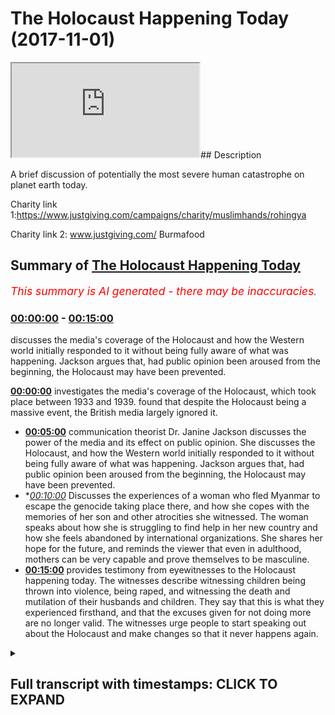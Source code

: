 # The Holocaust Happening Today (2017-11-01)

<iframe loading='lazy' src='https://www.youtube.com/embed/RbwRiNWYLFY'></iframe>## Description

A brief discussion of potentially the most severe human catastrophe on planet earth today.

Charity link 1:https://www.justgiving.com/campaigns/charity/muslimhands/rohingya

Charity link 2: www.justgiving.com/ Burmafood

## Summary of [The Holocaust Happening Today](https://www.youtube.com/watch?v=RbwRiNWYLFY)


*<span style="color:red; font-size:125%">This summary is AI generated - there may be inaccuracies</span>. [](/)*

### [00:00:00](https://www.youtube.com/watch?v=RbwRiNWYLFY&t=0) - [00:15:00](https://www.youtube.com/watch?v=RbwRiNWYLFY&t=900)

 discusses the media's coverage of the Holocaust and how the Western world initially responded to it without being fully aware of what was happening. Jackson argues that, had public opinion been aroused from the beginning, the Holocaust may have been prevented.

**[00:00:00](https://www.youtube.com/watch?v=RbwRiNWYLFY&t=0)**  investigates the media's coverage of the Holocaust, which took place between 1933 and 1939. found that despite the Holocaust being a massive event, the British media largely ignored it.
* **[00:05:00](https://www.youtube.com/watch?v=RbwRiNWYLFY&t=300)** communication theorist Dr. Janine Jackson discusses the power of the media and its effect on public opinion. She discusses the Holocaust, and how the Western world initially responded to it without being fully aware of what was happening. Jackson argues that, had public opinion been aroused from the beginning, the Holocaust may have been prevented.
* **[00:10:00](https://www.youtube.com/watch?v=RbwRiNWYLFY&t=600)* Discusses the experiences of a woman who fled Myanmar to escape the genocide taking place there, and how she copes with the memories of her son and other atrocities she witnessed. The woman speaks about how she is struggling to find help in her new country and how she feels abandoned by international organizations. She shares her hope for the future, and reminds the viewer that even in adulthood, mothers can be very capable and prove themselves to be masculine.
* **[00:15:00](https://www.youtube.com/watch?v=RbwRiNWYLFY&t=900)**  provides testimony from eyewitnesses to the Holocaust happening today. The witnesses describe witnessing children being thrown into violence, being raped, and witnessing the death and mutilation of their husbands and children. They say that this is what they experienced firsthand, and that the excuses given for not doing more are no longer valid. The witnesses urge people to start speaking out about the Holocaust and make changes so that it never happens again.

<details><summary><h2>Full transcript with timestamps: CLICK TO EXPAND</h2></summary>

[0:00:01](https://youtu.be/RbwRiNWYLFY?t=1) Latinas fee so me also dirty either  
[0:00:07](https://youtu.be/RbwRiNWYLFY?t=7) would you be Authority  
[0:00:11](https://youtu.be/RbwRiNWYLFY?t=11) I would like I'm gonna shave on your de  
[0:00:15](https://youtu.be/RbwRiNWYLFY?t=15) [Music]  
[0:00:17](https://youtu.be/RbwRiNWYLFY?t=17) niaruna my loving face I mean lucky for  
[0:00:22](https://youtu.be/RbwRiNWYLFY?t=22) Milo you would be aa so my Lions meow  
[0:00:36](https://youtu.be/RbwRiNWYLFY?t=36) [Music]  
[0:00:50](https://youtu.be/RbwRiNWYLFY?t=50) [Music]  
[0:00:56](https://youtu.be/RbwRiNWYLFY?t=56) [Music]  
[0:01:14](https://youtu.be/RbwRiNWYLFY?t=74) [Music]  
[0:01:21](https://youtu.be/RbwRiNWYLFY?t=81) Latinos or the father let over pillows  
[0:01:31](https://youtu.be/RbwRiNWYLFY?t=91) or they're partying  
[0:01:35](https://youtu.be/RbwRiNWYLFY?t=95) alleluia alleluia alleluia alleluia  
[0:01:51](https://youtu.be/RbwRiNWYLFY?t=111) I see what you mean Oh bill you only owe  
[0:01:55](https://youtu.be/RbwRiNWYLFY?t=115) me laughs here the Messiah who came a  
[0:01:59](https://youtu.be/RbwRiNWYLFY?t=119) son he loved one in Allah he travels a  
[0:02:04](https://youtu.be/RbwRiNWYLFY?t=124) saga that our capital sudden death lie  
[0:02:09](https://youtu.be/RbwRiNWYLFY?t=129) upon the una casa la una and in common  
[0:02:19](https://youtu.be/RbwRiNWYLFY?t=139) [Music]  
[0:02:22](https://youtu.be/RbwRiNWYLFY?t=142) wahoo Nadine Colin Cassady Messalina  
[0:02:32](https://youtu.be/RbwRiNWYLFY?t=152) Yuma Pune and well of movie tevaram  
[0:02:38](https://youtu.be/RbwRiNWYLFY?t=158) boarding the he went as Vita what just  
[0:02:43](https://youtu.be/RbwRiNWYLFY?t=163) beat enforcing cameras Allegiant until  
[0:02:48](https://youtu.be/RbwRiNWYLFY?t=168) our cameras Allegiant reporting al-sabah  
[0:02:56](https://youtu.be/RbwRiNWYLFY?t=176) ha  
[0:03:02](https://youtu.be/RbwRiNWYLFY?t=182) riot Okuda he'll be happy if a hill and  
[0:03:06](https://youtu.be/RbwRiNWYLFY?t=186) you silver how are you pal pilot a lot  
[0:03:11](https://youtu.be/RbwRiNWYLFY?t=191) in my time and you never see me so to  
[0:03:16](https://youtu.be/RbwRiNWYLFY?t=196) baccarat okay guys I want to really just  
[0:03:38](https://youtu.be/RbwRiNWYLFY?t=218) tell you something that happen  
[0:03:40](https://youtu.be/RbwRiNWYLFY?t=220) recently yeah maybe about a year ago  
[0:03:43](https://youtu.be/RbwRiNWYLFY?t=223) maybe a year and a half two years ago at  
[0:03:47](https://youtu.be/RbwRiNWYLFY?t=227) the max bring now about two years ago  
[0:03:53](https://youtu.be/RbwRiNWYLFY?t=233) about two years ago what happened as I  
[0:03:56](https://youtu.be/RbwRiNWYLFY?t=236) was doing a research project I have  
[0:03:58](https://youtu.be/RbwRiNWYLFY?t=238) postgraduate research for India and I  
[0:04:02](https://youtu.be/RbwRiNWYLFY?t=242) went to the British Library and it has a  
[0:04:05](https://youtu.be/RbwRiNWYLFY?t=245) place of room a particular room called  
[0:04:07](https://youtu.be/RbwRiNWYLFY?t=247) the news room I went up to the news room  
[0:04:10](https://youtu.be/RbwRiNWYLFY?t=250) I was analyzing some primary source  
[0:04:14](https://youtu.be/RbwRiNWYLFY?t=254) materials is this one barrel yeah it's  
[0:04:17](https://youtu.be/RbwRiNWYLFY?t=257) work so I was analyzing some primary  
[0:04:20](https://youtu.be/RbwRiNWYLFY?t=260) source materials what happened was I was  
[0:04:24](https://youtu.be/RbwRiNWYLFY?t=264) looking at Germany and obviously the  
[0:04:27](https://youtu.be/RbwRiNWYLFY?t=267) massive period they like the Nazi time  
[0:04:29](https://youtu.be/RbwRiNWYLFY?t=269) so from 1933 to 1939 when there was a  
[0:04:32](https://youtu.be/RbwRiNWYLFY?t=272) buildup going on and I looked at the  
[0:04:38](https://youtu.be/RbwRiNWYLFY?t=278) newspapers and the media the British  
[0:04:42](https://youtu.be/RbwRiNWYLFY?t=282) media and the coverage of basically the  
[0:04:47](https://youtu.be/RbwRiNWYLFY?t=287) Holocaust in the in the British media  
[0:04:49](https://youtu.be/RbwRiNWYLFY?t=289) that was something I was doing and  
[0:04:53](https://youtu.be/RbwRiNWYLFY?t=293) you'll be really surprised that despite  
[0:04:56](https://youtu.be/RbwRiNWYLFY?t=296) it being a massive a massive thing in  
[0:05:00](https://youtu.be/RbwRiNWYLFY?t=300) almost every history syllabus in the  
[0:05:03](https://youtu.be/RbwRiNWYLFY?t=303) Western world the media was not covering  
[0:05:07](https://youtu.be/RbwRiNWYLFY?t=307) it in the way you think  
[0:05:09](https://youtu.be/RbwRiNWYLFY?t=309) they will be covering in mainstream  
[0:05:11](https://youtu.be/RbwRiNWYLFY?t=311) media were not covering it in the way he  
[0:05:14](https://youtu.be/RbwRiNWYLFY?t=314) would think they'll be covering it  
[0:05:15](https://youtu.be/RbwRiNWYLFY?t=315) sometimes they wouldn't even make a  
[0:05:16](https://youtu.be/RbwRiNWYLFY?t=316) headline what was going on and this made  
[0:05:22](https://youtu.be/RbwRiNWYLFY?t=322) me really think of something this made  
[0:05:25](https://youtu.be/RbwRiNWYLFY?t=325) me really think of the power of the  
[0:05:29](https://youtu.be/RbwRiNWYLFY?t=329) media one communication theorist he said  
[0:05:34](https://youtu.be/RbwRiNWYLFY?t=334) the media doesn't tell you what to think  
[0:05:37](https://youtu.be/RbwRiNWYLFY?t=337) because there was some people who used  
[0:05:40](https://youtu.be/RbwRiNWYLFY?t=340) to talk about the Magic Bullet theory  
[0:05:41](https://youtu.be/RbwRiNWYLFY?t=341) and the needle theory all these things  
[0:05:44](https://youtu.be/RbwRiNWYLFY?t=344) that brainwash hate for this  
[0:05:47](https://youtu.be/RbwRiNWYLFY?t=347) communication theory she said the media  
[0:05:48](https://youtu.be/RbwRiNWYLFY?t=348) doesn't tell you what to think but it  
[0:05:50](https://youtu.be/RbwRiNWYLFY?t=350) tells you what to think about you see  
[0:05:54](https://youtu.be/RbwRiNWYLFY?t=354) when the media was newspapers and in the  
[0:05:59](https://youtu.be/RbwRiNWYLFY?t=359) thirties television decide to come out  
[0:06:02](https://youtu.be/RbwRiNWYLFY?t=362) it was easy for the media to have a  
[0:06:05](https://youtu.be/RbwRiNWYLFY?t=365) monopoly on what it is we should be  
[0:06:08](https://youtu.be/RbwRiNWYLFY?t=368) thinking about it was easy for them to  
[0:06:11](https://youtu.be/RbwRiNWYLFY?t=371) do that and therefore the response of  
[0:06:16](https://youtu.be/RbwRiNWYLFY?t=376) the Western world to the Holocaust was  
[0:06:18](https://youtu.be/RbwRiNWYLFY?t=378) something which we look back o the  
[0:06:21](https://youtu.be/RbwRiNWYLFY?t=381) Western world in general looks back at  
[0:06:22](https://youtu.be/RbwRiNWYLFY?t=382) things how could we have done that the  
[0:06:26](https://youtu.be/RbwRiNWYLFY?t=386) reason why is because public opinion was  
[0:06:28](https://youtu.be/RbwRiNWYLFY?t=388) not roused from the very beginning  
[0:06:30](https://youtu.be/RbwRiNWYLFY?t=390) people were not being told what was  
[0:06:34](https://youtu.be/RbwRiNWYLFY?t=394) going on in the fullest sense possible  
[0:06:38](https://youtu.be/RbwRiNWYLFY?t=398) now why am I talking about Germany and  
[0:06:41](https://youtu.be/RbwRiNWYLFY?t=401) the Holocaust because this is a Monaco's  
[0:06:46](https://youtu.be/RbwRiNWYLFY?t=406) what's going on what's going on in Burma  
[0:06:52](https://youtu.be/RbwRiNWYLFY?t=412) at the moment is the burning of human  
[0:06:55](https://youtu.be/RbwRiNWYLFY?t=415) beings  
[0:07:02](https://youtu.be/RbwRiNWYLFY?t=422) her story  
[0:07:41](https://youtu.be/RbwRiNWYLFY?t=461) [Music]  
[0:08:25](https://youtu.be/RbwRiNWYLFY?t=505) dominating the area where the man were  
[0:08:32](https://youtu.be/RbwRiNWYLFY?t=512) army tortured particularly firing the  
[0:08:35](https://youtu.be/RbwRiNWYLFY?t=515) different houses and also throwing the  
[0:08:38](https://youtu.be/RbwRiNWYLFY?t=518) children in the fire for burning yes  
[0:08:41](https://youtu.be/RbwRiNWYLFY?t=521) hard children also burned by the minor  
[0:08:44](https://youtu.be/RbwRiNWYLFY?t=524) army and that time he was the man Murat  
[0:08:48](https://youtu.be/RbwRiNWYLFY?t=528) misshaped heart and then touched on  
[0:08:50](https://youtu.be/RbwRiNWYLFY?t=530) again physically that's why he was just  
[0:08:55](https://youtu.be/RbwRiNWYLFY?t=535) leaped up they left the place the story  
[0:08:58](https://youtu.be/RbwRiNWYLFY?t=538) is true as well  
[0:09:04](https://youtu.be/RbwRiNWYLFY?t=544) yeah a bone cave aventura is it suitable  
[0:09:33](https://youtu.be/RbwRiNWYLFY?t=573) is it fit and yang as it ever came near  
[0:09:37](https://youtu.be/RbwRiNWYLFY?t=577) do tell Catherine co-op Ivo  
[0:09:42](https://youtu.be/RbwRiNWYLFY?t=582)  them money by chosen doujin by  
[0:09:46](https://youtu.be/RbwRiNWYLFY?t=586) check  
[0:10:01](https://youtu.be/RbwRiNWYLFY?t=601) and then and then from the river for a  
[0:10:38](https://youtu.be/RbwRiNWYLFY?t=638) Ventura there is a technique used by the  
[0:10:54](https://youtu.be/RbwRiNWYLFY?t=654) Myanmar army to kill the women  
[0:10:56](https://youtu.be/RbwRiNWYLFY?t=656) yeah the city strategy there are some  
[0:11:00](https://youtu.be/RbwRiNWYLFY?t=660) bamboo there are some bamboo and  
[0:11:03](https://youtu.be/RbwRiNWYLFY?t=663) techniques use yeah and there way they  
[0:11:06](https://youtu.be/RbwRiNWYLFY?t=666) hang a fire they start firing in the  
[0:11:18](https://youtu.be/RbwRiNWYLFY?t=678) bamboo yeah  
[0:11:20](https://youtu.be/RbwRiNWYLFY?t=680) and then totally fired  
[0:11:23](https://youtu.be/RbwRiNWYLFY?t=683) what does she - what does she do to cope  
[0:11:25](https://youtu.be/RbwRiNWYLFY?t=685) with this what does she do to cope help  
[0:11:28](https://youtu.be/RbwRiNWYLFY?t=688) herself with like she witnessed her son  
[0:11:30](https://youtu.be/RbwRiNWYLFY?t=690) being killed she witnessed all these  
[0:11:32](https://youtu.be/RbwRiNWYLFY?t=692) things how does she help cope what does  
[0:11:34](https://youtu.be/RbwRiNWYLFY?t=694) she do many schooling to have an  
[0:11:39](https://youtu.be/RbwRiNWYLFY?t=699) applicator where you can take a  
[0:11:41](https://youtu.be/RbwRiNWYLFY?t=701) possession to Naboo Savannah achat  
[0:11:43](https://youtu.be/RbwRiNWYLFY?t=703) Juarez yes the mission Kiba editor of  
[0:11:46](https://youtu.be/RbwRiNWYLFY?t=706) Miranda bass eh oh  
[0:12:12](https://youtu.be/RbwRiNWYLFY?t=732) happened in front of her in in her house  
[0:12:29](https://youtu.be/RbwRiNWYLFY?t=749) [Music]  
[0:12:52](https://youtu.be/RbwRiNWYLFY?t=772) there are no presence of international  
[0:12:55](https://youtu.be/RbwRiNWYLFY?t=775) or UN agency to help them in that time  
[0:12:58](https://youtu.be/RbwRiNWYLFY?t=778) only the border guard the border guard  
[0:13:01](https://youtu.be/RbwRiNWYLFY?t=781) they take off all the materials and all  
[0:13:05](https://youtu.be/RbwRiNWYLFY?t=785) the resources from them  
[0:13:07](https://youtu.be/RbwRiNWYLFY?t=787) and then who has helped so far that's my  
[0:13:11](https://youtu.be/RbwRiNWYLFY?t=791) question  
[0:13:11](https://youtu.be/RbwRiNWYLFY?t=791) whose help so far in transition to  
[0:13:15](https://youtu.be/RbwRiNWYLFY?t=795) Bangladesh and in Bangladesh and in  
[0:13:17](https://youtu.be/RbwRiNWYLFY?t=797) Burma whose hope so so far you could say  
[0:13:22](https://youtu.be/RbwRiNWYLFY?t=802) [Music]  
[0:13:27](https://youtu.be/RbwRiNWYLFY?t=807) - Lindsay McConnell youson understand  
[0:13:37](https://youtu.be/RbwRiNWYLFY?t=817) basically the local community when they  
[0:13:39](https://youtu.be/RbwRiNWYLFY?t=819) when she cross the border then the only  
[0:13:42](https://youtu.be/RbwRiNWYLFY?t=822) local community extended hands to help  
[0:13:44](https://youtu.be/RbwRiNWYLFY?t=824) them yeah  
[0:13:45](https://youtu.be/RbwRiNWYLFY?t=825) then with the help of the community  
[0:13:46](https://youtu.be/RbwRiNWYLFY?t=826) particularly some of the sample by years  
[0:13:48](https://youtu.be/RbwRiNWYLFY?t=828) yeah Bangla community there is here only  
[0:13:52](https://youtu.be/RbwRiNWYLFY?t=832) otherwise no international no even they  
[0:13:55](https://youtu.be/RbwRiNWYLFY?t=835) didn't receive any cooperation from them  
[0:13:56](https://youtu.be/RbwRiNWYLFY?t=836) thank you very much and also that they  
[0:14:39](https://youtu.be/RbwRiNWYLFY?t=879) can be used to occurring within Allah  
[0:14:41](https://youtu.be/RbwRiNWYLFY?t=881) who Khmer new year  
[0:14:42](https://youtu.be/RbwRiNWYLFY?t=882) yeah Mickelson just to keep patient and  
[0:14:46](https://youtu.be/RbwRiNWYLFY?t=886) never despair from the mercy of God yes  
[0:14:49](https://youtu.be/RbwRiNWYLFY?t=889) maybe you know boots in adulthood you do  
[0:14:53](https://youtu.be/RbwRiNWYLFY?t=893) too heavy a burden me show you a lapa  
[0:14:56](https://youtu.be/RbwRiNWYLFY?t=896) how mother capable proven masculine a  
[0:14:57](https://youtu.be/RbwRiNWYLFY?t=897) lot to our River a lot do agree by bus  
[0:15:01](https://youtu.be/RbwRiNWYLFY?t=901) tell us thank you very much  
[0:15:03](https://youtu.be/RbwRiNWYLFY?t=903) I went to Cox's Bazar myself the border  
[0:15:06](https://youtu.be/RbwRiNWYLFY?t=906) with Burma myself that literally  
[0:15:14](https://youtu.be/RbwRiNWYLFY?t=914) testified the dozens in the same exact  
[0:15:18](https://youtu.be/RbwRiNWYLFY?t=918) way they all said that they witnessed  
[0:15:25](https://youtu.be/RbwRiNWYLFY?t=925) small children be thrown into violence  
[0:15:33](https://youtu.be/RbwRiNWYLFY?t=933) can you imagine this small babies  
[0:15:36](https://youtu.be/RbwRiNWYLFY?t=936) children being thrown into fires can't  
[0:15:43](https://youtu.be/RbwRiNWYLFY?t=943) rape most of the women didn't want to  
[0:15:46](https://youtu.be/RbwRiNWYLFY?t=946) admit some of them did admit that they  
[0:15:49](https://youtu.be/RbwRiNWYLFY?t=949) were themselves gang-raped they  
[0:15:54](https://youtu.be/RbwRiNWYLFY?t=954) witnessed the death and mutilation of  
[0:15:56](https://youtu.be/RbwRiNWYLFY?t=956) their husbands and their children we're  
[0:16:00](https://youtu.be/RbwRiNWYLFY?t=960) not talking about just adults  
[0:16:03](https://youtu.be/RbwRiNWYLFY?t=963) non-combatant adults we're talking about  
[0:16:06](https://youtu.be/RbwRiNWYLFY?t=966) children toddlers but util ated killed  
[0:16:11](https://youtu.be/RbwRiNWYLFY?t=971) these are the testimonies we got we have  
[0:16:15](https://youtu.be/RbwRiNWYLFY?t=975) those video graphic testimonials on our  
[0:16:18](https://youtu.be/RbwRiNWYLFY?t=978) respective YouTube channels it's not  
[0:16:22](https://youtu.be/RbwRiNWYLFY?t=982) something we're making up this is the  
[0:16:23](https://youtu.be/RbwRiNWYLFY?t=983) most primary source you're going to get  
[0:16:26](https://youtu.be/RbwRiNWYLFY?t=986) actual testimony from the person  
[0:16:29](https://youtu.be/RbwRiNWYLFY?t=989) themselves we were there we've heard  
[0:16:31](https://youtu.be/RbwRiNWYLFY?t=991) them saying this is real this is real  
[0:16:38](https://youtu.be/RbwRiNWYLFY?t=998) the question is now the real question is  
[0:16:43](https://youtu.be/RbwRiNWYLFY?t=1003) this what you're gonna do by what are we  
[0:16:47](https://youtu.be/RbwRiNWYLFY?t=1007) gonna do about it I was gonna wait  
[0:16:51](https://youtu.be/RbwRiNWYLFY?t=1011) another 20 to 30 years and  
[0:16:57](https://youtu.be/RbwRiNWYLFY?t=1017) retrospectively look back and think we  
[0:16:59](https://youtu.be/RbwRiNWYLFY?t=1019) could have done how are we gonna explain  
[0:17:03](https://youtu.be/RbwRiNWYLFY?t=1023) into our children that we lived in an  
[0:17:06](https://youtu.be/RbwRiNWYLFY?t=1026) age where this genocide took place yet  
[0:17:10](https://youtu.be/RbwRiNWYLFY?t=1030) we were very inactive were like well  
[0:17:16](https://youtu.be/RbwRiNWYLFY?t=1036) lucky the people of the past have Mormon  
[0:17:20](https://youtu.be/RbwRiNWYLFY?t=1040) excuse me dia was centralized  
[0:17:23](https://youtu.be/RbwRiNWYLFY?t=1043) monopolized we have social media we have  
[0:17:29](https://youtu.be/RbwRiNWYLFY?t=1049) the Internet  
[0:17:30](https://youtu.be/RbwRiNWYLFY?t=1050) do you know the power of social media do  
[0:17:33](https://youtu.be/RbwRiNWYLFY?t=1053) you know the power of the internet the  
[0:17:35](https://youtu.be/RbwRiNWYLFY?t=1055) Internet is powerful we have not got the  
[0:17:41](https://youtu.be/RbwRiNWYLFY?t=1061) same excuse as  
[0:17:42](https://youtu.be/RbwRiNWYLFY?t=1062) before a full time we do not have that  
[0:17:46](https://youtu.be/RbwRiNWYLFY?t=1066) same excuse what are we going to do why  
[0:17:54](https://youtu.be/RbwRiNWYLFY?t=1074) are you going to tell your children when  
[0:17:56](https://youtu.be/RbwRiNWYLFY?t=1076) they come back from a history lesson  
[0:17:59](https://youtu.be/RbwRiNWYLFY?t=1079) talking about what they will then refer  
[0:18:02](https://youtu.be/RbwRiNWYLFY?t=1082) to as the Royal Hindi and Holocaust  
[0:18:04](https://youtu.be/RbwRiNWYLFY?t=1084) although an Indian genocide what are you  
[0:18:08](https://youtu.be/RbwRiNWYLFY?t=1088) going to tell your children when they  
[0:18:11](https://youtu.be/RbwRiNWYLFY?t=1091) ask why didn't you do anything at that  
[0:18:13](https://youtu.be/RbwRiNWYLFY?t=1093) time couldn't you have done this  
[0:18:16](https://youtu.be/RbwRiNWYLFY?t=1096) couldn't you have done that how are you  
[0:18:20](https://youtu.be/RbwRiNWYLFY?t=1100) gonna respond what are you gonna say to  
[0:18:24](https://youtu.be/RbwRiNWYLFY?t=1104) them well I didn't really know what was  
[0:18:27](https://youtu.be/RbwRiNWYLFY?t=1107) going on it wasn't really report in the  
[0:18:31](https://youtu.be/RbwRiNWYLFY?t=1111) media that much these excuses have  
[0:18:35](https://youtu.be/RbwRiNWYLFY?t=1115) become completely void now you no longer  
[0:18:40](https://youtu.be/RbwRiNWYLFY?t=1120) have those excuses today those excuses  
[0:18:44](https://youtu.be/RbwRiNWYLFY?t=1124) have evaporated into the thin air of  
[0:18:47](https://youtu.be/RbwRiNWYLFY?t=1127) reality when are we going to make the  
[0:18:53](https://youtu.be/RbwRiNWYLFY?t=1133) change when is it going to be that we  
[0:18:58](https://youtu.be/RbwRiNWYLFY?t=1138) will stand up and say no more when are  
[0:19:03](https://youtu.be/RbwRiNWYLFY?t=1143) we going to be loud about this when are  
[0:19:07](https://youtu.be/RbwRiNWYLFY?t=1147) we going to tell our neighbour about  
[0:19:08](https://youtu.be/RbwRiNWYLFY?t=1148) this when is the person on the street  
[0:19:12](https://youtu.be/RbwRiNWYLFY?t=1152) doesn't know about this as much as they  
[0:19:14](https://youtu.be/RbwRiNWYLFY?t=1154) know about everything else that's going  
[0:19:16](https://youtu.be/RbwRiNWYLFY?t=1156) on in celebrity culture when you speak  
[0:19:18](https://youtu.be/RbwRiNWYLFY?t=1158) when you do when you move that's when  
</details>